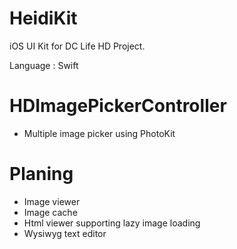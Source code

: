 HeidiKit
========
iOS UI Kit for DC Life HD Project.

Language : Swift


# HDImagePickerController
* Multiple image picker using PhotoKit


# Planing
* Image viewer
* Image cache
* Html viewer supporting lazy image loading
* Wysiwyg text editor

